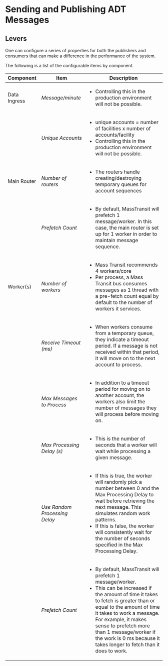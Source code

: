 # Sending and Publishing ADT Messages

## Levers

One can configure a series of properties for both the publishers and consumers that can make a difference in the performance of the system.

The following is a list of the configurable items by component.

| Component | Item | Description |
| ---------------------- |----------- |----------- |
| Data Ingress | *Message/minute* | <ul><li>Controlling this in the production environment will not be possible.</li></ul> |
|  | *Unique Accounts* | <ul><li>unique accounts = number of facilities x number of accounts/facility</li><li>Controlling this in the production environment will not be possible.</li></ul> |
| Main Router | *Number of routers* |<ul><li>The routers handle creating/destroying temporary queues for account sequences</li></ul> |
|  | *Prefetch Count* | <ul><li>By default, MassTransit will prefetch 1 message/worker.  In this case, the main router is set up for 1 worker in order to maintain message sequence.</li></ul> |
| Worker(s) | *Number of workers* | <ul><li>Mass Transit recommends 4 workers/core</li><li>Per process, a Mass Transit bus consumes messages as 1 thread with a pre-fetch count equal by default to the number of workers it services.</li></ul> |
|  | *Receive Timeout (ms)* | <ul><li>When workers consume from a temporary queue, they indicate a timeout period.  If a message is not received within that period, it will move on to the next account to process.</li></ul> |
| | *Max Messages to Process* | <ul><li>In addition to a timeout period for moving on to another account, the workers also limit the number of messages they will process before moving on.</li></ul> |
| | *Max Processing Delay (s)* | <ul><li>This is the number of seconds that a worker will wait while processing a given message.</li></ul> |
| | *Use Random Processing Delay* | <ul><li>If this is true, the worker will randomly pick a number between 0 and the Max Processing Delay to wait before retrieving the next message.  This simulates random work patterns.</li><li>If this is false, the worker will consistently wait for the number of seconds specified in the Max Processing Delay.</li></ul> |
| | *Prefetch Count* | <ul><li>By default, MassTransit will prefetch 1 message/worker.</li><li>This can be increased if the amount of time it takes to fetch is greater than or equal to the amount of time it takes to work a message.  For example, it makes sense to prefetch more than 1 message/worker if the work is 0 ms because it takes longer to fetch than it does to work.</li></ul> |

